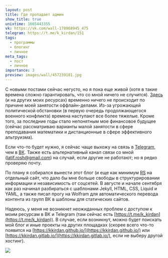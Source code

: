 ```yaml
---
layout: post
title: Где пропадает админ
show_title: true
unixtime: 1665443355
vk: https://vk.com/wall-178968945_475
telegram: https://t.me/k_kirdan/151
tags:
  - программы
  - блогинг
  - личное
meta_tags:
  - пост
  - личное
importance: 3
preview: images/wall/457239181.jpg
---
```

С новыми постами сейчас негусто, но я пока еще живой (хотя в такие времена сложно гарантировать, что со мной ничего не случится). [Здесь](https://vk.com/public178968945) (и на других моих ресурсах) временно ничего не происходит по причине моей занятости оффлайн-делами. Из-за угрожающей политической обстановки (в первую очередь продолжающегося военного конфликта) времена наступают все более тяжелые. Кроме того, за последние годы стало непонятным мое финансовое будущее (сейчас рассматриваю варианты малой занятости в сфере преподавания математики и дистанционные в сфере эффективного альтруизма).

Если что-то будет нужно, я сейчас чаще выхожу на связь в [Telegram](https://t.me/KKirei), чем в [ВК](https://vk.com/id133127761). Также есть альтернативный канал связи со мной (latif.rosh@gmail.com) на случай, если другие не работают; но я редко проверяю почту.

По плану я собирался вынести этот блог (и еще как минимум [RS](https://vk.com/public199052526) на отдельный сайт, что дало бы мне больше свободы в структурировании информации и независимость от соцсетей. В августе и начале сентября как раз начинал разбираться с шаблонами Jekyll, HTML, CSS, Liquid и YAML, а также писал прогу на Wolfram для автоматического перевода контента из групп ВК в шаблоны для статических сайтов.

Надеюсь, у меня не возникнет неожиданных проблем с доступом к моим ресурсам в ВК и Telegram (там сейчас есть [https://t.me/k_kirdan](https://t.me/k_kirdan)). В случае, если возникнут, можно будет поискать мой блог и иные проекты на других площадках (скорее всего что-то появится на [https://kkirdan.github.io/](https://kkirdan.github.io/) или [https://kkirdan.gitlab.io/](https://kkirdan.gitlab.io/), если не выберу другой хостинг).

![](images/wall/457239181.jpg)